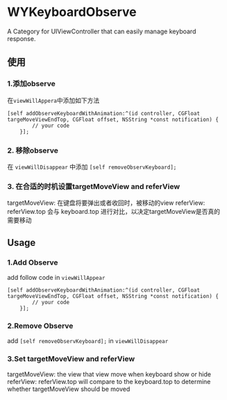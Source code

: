 WYKeyboardObserve
=================

A Category for UIViewController that can easily manage keyboard response.

## 使用
### 1.添加observe
在`viewWillAppera`中添加如下方法

```
[self addObserveKeyboardWithAnimation:^(id controller, CGFloat targeMoveViewEndTop, CGFloat offset, NSString *const notification) {
        // your code
    }];
```

### 2. 移除observe
在 `viewWillDisappear` 中添加 `[self removeObservKeyboard];`

### 3. 在合适的时机设置targetMoveView and referView 
targetMoveView: 在键盘将要弹出或者收回时，被移动的view
referView: referView.top 会与 keyboard.top 进行对比，以决定targetMoveView是否真的需要移动


## Usage
### 1.Add Observe
add follow code in `viewWillAppear`

```
[self addObserveKeyboardWithAnimation:^(id controller, CGFloat targeMoveViewEndTop, CGFloat offset, NSString *const notification) {
        // your code
    }];

```

### 2.Remove Observe
add `[self removeObservKeyboard];` in `viewWillDisappear`

### 3.Set targetMoveView and referView 
targetMoveView: the view that view move when keyboard show or hide
referView: referView.top  will compare to the keyboard.top to determine whether targetMoveView should be moved